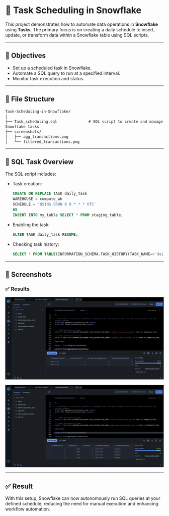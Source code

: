 
# 📅 Task Scheduling in Snowflake

This project demonstrates how to automate data operations in **Snowflake** using **Tasks**. The primary focus is on creating a daily schedule to insert, update, or transform data within a Snowflake table using SQL scripts.

---

## 📌 Objectives

- Set up a scheduled task in Snowflake.
- Automate a SQL query to run at a specified interval.
- Monitor task execution and status.

---

## 📁 File Structure

```
Task-Scheduling-in-Snowflake/
│
├── Task_scheduling.sql              # SQL script to create and manage Snowflake tasks
├── screenshots/
│   ├── agg_transactions.png
│   └── filtered_transactions.png
```

---

## 🧾 SQL Task Overview

The SQL script includes:

- Task creation:
  ```sql
  CREATE OR REPLACE TASK daily_task
  WAREHOUSE = compute_wh
  SCHEDULE = 'USING CRON 0 9 * * * UTC'
  AS
  INSERT INTO my_table SELECT * FROM staging_table;
  ```

- Enabling the task:
  ```sql
  ALTER TASK daily_task RESUME;
  ```

- Checking task history:
  ```sql
  SELECT * FROM TABLE(INFORMATION_SCHEMA.TASK_HISTORY(TASK_NAME=>'daily_task'));
  ```

---

## 📸 Screenshots

### ✅ Results

![Task Creation](screenshots/agg_transactions.png)

![Task Monitoring](screenshots/filtered_transactions.png)

---

## ✅ Result

With this setup, Snowflake can now autonomously run SQL queries at your defined schedule, reducing the need for manual execution and enhancing workflow automation.
